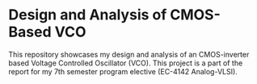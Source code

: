 # Design and Analysis of CMOS-Based VCO

This repository showcases my design and analysis of an CMOS-inverter based Voltage Controlled Oscillator (VCO). This project is a part of the report for my 7th semester program elective (EC-4142 Analog-VLSI).  
